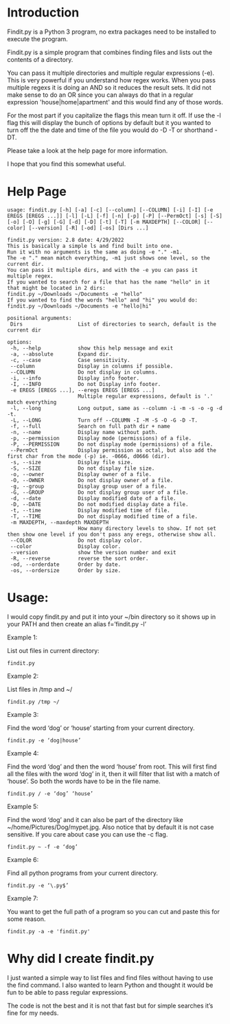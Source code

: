 # Introduction  
Findit.py is a Python 3 program, no extra packages need to be installed to execute the program.

Findit.py is a simple program that combines finding files and lists out the contents of a directory.

You can pass it multiple directories and multiple regular expressions (-e).  This is very powerful if you understand how regex works.  When you pass multiple regexs it is doing an AND so it reduces the result sets. It did not make sense to do an OR since you can always do that in a regular expression 'house|home|apartment' and this would find any of those words.

For the most part if you capitalize the flags this mean turn it off.  If use the -l flag this will display the bunch of options by default but it you wanted to turn off the the date and time of the file you would do -D -T or shorthand -DT.

Please take a look at the help page for more information.

I hope that you find this somewhat useful.

# Help Page
```
usage: findit.py [-h] [-a] [-c] [--column] [--COLUMN] [-i] [-I] [-e EREGS [EREGS ...]] [-l] [-L] [-f] [-n] [-p] [-P] [--PermOct] [-s] [-S] [-o] [-O] [-g] [-G] [-d] [-D] [-t] [-T] [-m MAXDEPTH] [--COLOR] [--color] [--version] [-R] [-od] [-os] [Dirs ...]

findit.py version: 2.8 date: 4/29/2022
This is basically a simple ls and find built into one.
Run it with no arguments is the same as doing -e "." -m1.
The -e "." mean match everything, -m1 just shows one level, so the current dir.
You can pass it multiple dirs, and with the -e you can pass it multiple regex.
If you wanted to search for a file that has the name "hello" in it that might be located in 2 dirs:
findit.py ~/Downloads ~/Documents -e "hello"
If you wanted to find the words "hello" and "hi" you would do:
findit.py ~/Downloads ~/Documents -e "hello|hi"

positional arguments:
 Dirs                  List of directories to search, default is the current dir

options:
 -h, --help            show this help message and exit
 -a, --absolute        Expand dir.
 -c, --case            Case sensitivity.
 --column              Display in columns if possible.
 --COLUMN              Do not display in columns.
 -i, --info            Display info footer.
 -I, --INFO            Do not Display info footer.
 -e EREGS [EREGS ...], --eregs EREGS [EREGS ...]
                       Multiple regular expressions, default is '.' match everything
 -l, --long            Long output, same as --column -i -m -s -o -g -d -t.
 -L, --LONG            Turn off --COLUMN -I -M -S -O -G -D -T.
 -f, --full            Search on full path dir + name
 -n, --name            Display name without path.
 -p, --permission      Display mode (permissions) of a file.
 -P, --PERMISSION      Do not display mode (permissions) of a file.
 --PermOct             Display permission as octal, but also add the first char from the mode (-p) ie. -0666, d0666 (dir).
 -s, --size            Display file size.
 -S, --SIZE            Do not display file size.
 -o, --owner           Display owner of a file.
 -O, --OWNER           Do not display owner of a file.
 -g, --group           Display group user of a file.
 -G, --GROUP           Do not display group user of a file.
 -d, --date            Display modified date of a file.
 -D, --DATE            Do not modified display date a file.
 -t, --time            Display modified time of file.
 -T, --TIME            Do not display modified time of a file.
 -m MAXDEPTH, --maxdepth MAXDEPTH
                       How many directory levels to show. If not set then show one level if you don't pass any eregs, otherwise show all.
 --COLOR               Do not display color.
 --color               Display color.
 --version             show the version number and exit
 -R, --reverse         reverse the sort order.
 -od, --orderdate      Order by date.
 -os, --ordersize      Order by size.
```



# Usage:

I would copy findit.py and put it into your ~/bin directory so it shows up in your PATH and then create an alias f=’findit.py -l’

Example 1:

List out files in current directory:
```
findit.py
```

Example 2: 

List files in /tmp and ~/
```
findit.py /tmp ~/
```

Example 3:

Find the word ‘dog’ or ‘house’ starting from your current directory.
```
findit.py -e ‘dog|house’
```

Example 4:

Find the word ‘dog’ and then the word ‘house’ from root.  This will first find all the files with the word ‘dog’ in it, then it will filter that list with a match of ‘house’.  So both the words have to be in the file name.
```
findit.py / -e ‘dog’ ‘house’
```

Example 5:

Find the word ‘dog’ and it can also be part of the directory like ~/home/Pictures/Dog/mypet.jpg.  Also notice that by default it is not case sensitive.  If you care about case you can use the -c flag.
```
findit.py ~ -f -e ‘dog’
```

Example 6:

Find all python programs from your current directory.
```
findit.py -e ‘\.py$’
```

Example 7:

You want to get the full path of a program so you can cut and paste this for some reason.
```
findit.py -a -e 'findit.py'
```

# Why did I create findit.py
I just wanted a simple way to list files and find files without having to use the find command.  I also wanted to learn Python and thought it would be fun to be able to pass regular expressions.

The code is not the best and it is not that fast but for simple searches it’s fine for my needs.

